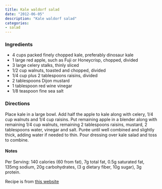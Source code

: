 ```yaml
---
title: Kale waldorf salad
date: "2012-06-05"
description: "Kale waldorf salad"
categories:
- salad
---
```


### Ingredients
- 4 cups packed finely chopped kale, preferably dinosaur kale
- 1 large red apple, such as Fuji or Honeycrisp, chopped, divided
- 3 large celery stalks, thinly sliced
- 1/2 cup walnuts, toasted and chopped, divided
- 1/4 cup plus 2 tablespoons raisins, divided
- 2 tablespoons Dijon mustard
- 1 tablespoon red wine vinegar
- 1/8 teaspoon fine sea salt

### Directions
Place kale in a large bowl. Add half the apple to kale along with celery, 1/4 cup walnuts and 1/4 cup raisins. Put remaining apple in a blender along with remaining 1/4 cup walnuts, remaining 2 tablespoons raisins, mustard, 2 tablespoons water, vinegar and salt. Purée until well combined and slightly thick, adding water if needed to thin. Pour dressing over kale salad and toss to combine.

#### Notes
Per Serving: 140 calories (60 from fat), 7g total fat, 0.5g saturated fat, 135mg sodium, 20g carbohydrates, (3 g dietary fiber, 10g sugar), 3g protein.


Recipe is from [this website](https://www.wholefoodsmarket.com/recipe/kale-waldorf-salad?sf4528639=1)
